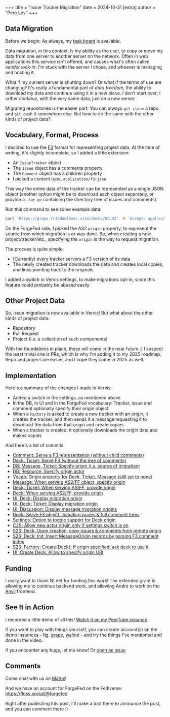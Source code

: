 +++
title = "Issue Tracker Migration"
date = 2024-10-31
[extra]
author = "Pere Lev"
+++

## Data Migration

Before we begin: As always, my [task board][kanban] is available.

Data migration, in this context, is my ability as the user, to copy or move my
data from one server to another server on the network. Often in web
applications this service isn't offered, and causes what's often called *vendor
lock-in*: I'm stuck with the server I chose, and whoever is managing and
hosting it.

What if my current server is shutting down? Or what if the terms of use are
changing? It's really a fundamental part of *data freedom*, the ability to
download my data and continue using it in a new place. I don't start over; I
rather *continue*, with the very same data, just on a new server.

Migrating repositories is the easier part: You can always `git clone` a repo,
and `git push` it somewhere else. But how to do the same with the other kinds
of project data?

## Vocabulary, Format, Process

I decided to use the [F3][] format for representing project data. At the time
of writing, it's slightly incomplete, so I added a little extension:

- An `IssueTracker` object
- The `Issue` object has a comments property
- The `Comment` object has a children property
- I picked a content type, `application/f3+json`

This way the entire data of the tracker can be represented as a single JSON
object (another option might be to download each object separately, or provide
a `.tar.gz` containing the directory tree of issues and comments).

Run this command to see some example data:

```sh
curl 'https://grape.fr33domlover.site/decks/OZLdZ' -H 'Accept: application/f3+json'
```

On the ForgeFed side, I picked the AS2 `origin` property, to represent the
source from which migration is or was done. So, when creating a new
project/tracker/etc., specifying the `origin` is the way to request migration.

The process is quite simple:

- (Currently) every tracker servers a F3 version of its data
- The newly created tracker downloads the data and creates local copies, and
  links pointing back to the originals

I added a switch in Vervis settings, to make migrations opt-in, since this
feature could probably be abused easily.

## Other Project Data

So, issue migration is now available in Vervis! But what about the other kinds
of project data:

- Repository
- Pull Request
- Project (i.e. a collection of such components)

With the foundations in place, these will come in the near future :) I suspect
the least trivial one is PRs, which is why I'm adding it to my 2025 roadmap.
Repo and project are easier, and I hope they come in 2025 as well.

## Implementation

Here's a summary of the changes I made in Vervis:

- Added a switch in the settings, as mentioned above
- In the DB, in UI and in the ForgeFed vocabulary: Tracker, issue and comment
  optionally specify their origin object
- When a `Factory` is asked to create a new tracker with an origin, it creates
  the tracker, and then sends it a message requesting it to download the data
  from that origin and create copies
- When a tracker is created, it optionally downloads the origin data and makes
  copies

And here's a list of commits:

- [Comment: Serve a F3 representation (without child comments)](https://codeberg.org/ForgeFed/Vervis/commit/c0636505674a81fc579dd920d317c14661710200)
- [Deck: Ticket: Serve F3 (without the tree of comments)](https://codeberg.org/ForgeFed/Vervis/commit/a38645f7526b531b629e422484db0effa229c59f)
- [DB: Message, Ticket: Specify origin (i.e. source of migration)](https://codeberg.org/ForgeFed/Vervis/commit/19f0b79226342c7a30d89b30b48e21ef27fa902d)
- [DB: Resource: Specify origin actor](https://codeberg.org/ForgeFed/Vervis/commit/99cbc5bd36cbf80d05783a64195bc9475b21bf31)
- [Vocab: Origin property for Deck, Ticket, Message (still set to none)](https://codeberg.org/ForgeFed/Vervis/commit/6e61871914f32aa9ed0ac218c489d95c014b8b3f)
- [Message: When serving AS2/FF object, specify origin](https://codeberg.org/ForgeFed/Vervis/commit/f588e1bbe013ab9720190067017ada9f2abd825c)
- [Deck: Ticket: When serving AS/FF, provide origin](https://codeberg.org/ForgeFed/Vervis/commit/decbb433376e46ee007731ba3a919617232bf096)
- [Deck: When serving AS2/FF, provide origin](https://codeberg.org/ForgeFed/Vervis/commit/0f0dcb2f01e46062666fe98961990a425492ce08)
- [UI: Deck: Display migration origin](https://codeberg.org/ForgeFed/Vervis/commit/dc4d7c309474c7c3f51cdef182afda5c557c741e)
- [UI: Deck: Ticket: Display migration origin](https://codeberg.org/ForgeFed/Vervis/commit/6dbdb4236677300374518ca197224850aa3fe229)
- [UI: Discussion: Display message migration origins](https://codeberg.org/ForgeFed/Vervis/commit/d4ed27fd181faad563f73788ecbae64eaf595bc8)
- [Deck: Serve F3 object, including issues & full comment trees](https://codeberg.org/ForgeFed/Vervis/commit/8913d5ca68d043520792f79b69d127a9fe31c51b)
- [Settings: Option to toggle support for Deck origin](https://codeberg.org/ForgeFed/Vervis/commit/6a7977e80c675b69a6697241e68319355afd2b47)
- [C2S: Allow new actor origin only if settings switch is on](https://codeberg.org/ForgeFed/Vervis/commit/9a3411c6164bc6e83bd908a9e5d6239c1fcf2939)
- [S2S: Deck: Upon creation, copy issues & comments from remote origin](https://codeberg.org/ForgeFed/Vervis/commit/1b08e3d8092ec80ae86e18588950a46695381c67)
- [S2S: Deck: Init: Insert MessageOrigin records by parsing F3 comment index](https://codeberg.org/ForgeFed/Vervis/commit/55992ac2e747abbfd408be281dee41bd26e7a3bb)
- [S2S: Factory: Create{Deck}: If origin specified, ask deck to use it](https://codeberg.org/ForgeFed/Vervis/commit/715f3e0eb8ee646592efa9187e29b3447b92be19)
- [UI: Create Deck: Allow to specify origin URI](https://codeberg.org/ForgeFed/Vervis/commit/35a390b6d64e086864b262949d9cb8f56c0e9694)

## Funding

I really want to thank NLnet for funding this work! The extended grant is
allowing me to continue backend work, and allowing André to work on the
[Anvil][] frontend.

## See It in Action

I recorded a little demo of all this! [Watch it on my PeerTube
instance](https://tube.towards.vision/w/rApKtzfDFiVa4JDbRt4GkN).

If you want to play with things yourself, you can create account(s) on the demo
instances - [fig][], [grape][], [walnut][] - and try the things I've mentioned
and done in the video.

If you encounter any bugs, let me know! Or [open an
issue](https://codeberg.org/ForgeFed/Vervis/issues)

## Comments

Come chat with us on
[Matrix](https://matrix.to/#/#general-forgefed:matrix.batsense.net)!

And we have an account for ForgeFed on the Fediverse:
<https://floss.social/@forgefed>

Right after publishing this post, I'll make a toot there to announce the post,
and you can comment there :)

[kanban]: https://todo.towards.vision/share/lecNDaQoibybOInClIvtXhEIFjChkDpgahQaDlmi/auth?view=kanban
[Vervis]: https://codeberg.org/ForgeFed/Vervis
[Anvil]: https://codeberg.org/Anvil/Anvil
[F3]: https://f3.forgefriends.org
[fig]: https://fig.fr33domlover.site
[grape]: https://grape.fr33domlover.site
[walnut]: https://walnut.fr33domlover.site
